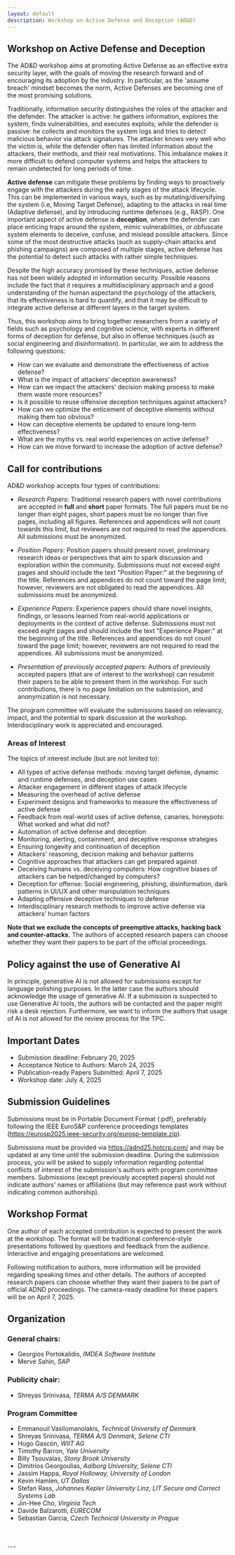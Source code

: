 ```yaml
---
layout: default
description: Workshop on Active Defense and Deception (AD&D)
---
```


## Workshop on Active Defense and Deception
The AD&D workshop aims at promoting Active Defense as an effective extra security layer, with the goals of moving the
research forward and of encouraging its adoption by the industry. In particular, as the 'assume breach' mindset becomes the
norm, Active Defenses are becoming one of the most promising solutions.

Traditionally, information security distinguishes the roles of the attacker and the defender. The attacker is active: he gathers information, explores the system, finds vulnerabilities, and executes exploits; while the defender is passive: he collects and monitors the system logs and tries to detect malicious behavior via attack signatures. The attacker knows very well who the victim is, while the defender often has limited information about the attackers, their methods, and their real motivations. This imbalance makes it more difficult to defend computer systems and helps the attackers to remain undetected for long periods of time.

**Active defense** can mitigate these problems by finding ways to proactively engage with the attackers during the early stages
of the attack lifecycle. This can be implemented in various ways, such as by mutating/diversifying the system (i.e, Moving
Target Defense), adapting to the attacks in real time (Adaptive defense), and by introducing runtime defenses (e.g., RASP).
One important aspect of active defense is **deception**, where the defender can place enticing traps around the system, mimic
vulnerabilities, or obfuscate system elements to deceive, confuse, and mislead possible attackers. Since some of the most
destructive attacks (such as supply-chain attacks and phishing campaigns) are composed of multiple stages, active defense
has the potential to detect such attacks with rather simple techniques.

Despite the high accuracy promised by these techniques, active defense has not been widely adopted in information security.
Possible reasons include the fact that it requires a multidisciplinary approach and a good understanding of the human aspectand the psychology of the attackers, that its effectiveness is hard to quantify, and that it may be difficult to integrate active defense at different layers in the target system.

Thus, this workshop aims to bring together researchers from a variety of fields such as psychology and cognitive science,
with experts in different forms of deception for defense, but also in offense techniques (such as social engineering and
disinformation). In particular, we aim to address the following questions:

- How can we evaluate and demonstrate the effectiveness of active defense?
- What is the impact of attackers’ deception awareness?
- How can we impact the attackers’ decision making process to make them waste more resources?
- Is it possible to reuse offensive deception techniques against attackers?
- How can we optimize the enticement of deceptive elements without making them too obvious?
- How can deceptive elements be updated to ensure long-term effectiveness?
- What are the myths vs. real world experiences on active defense?
- How can we move forward to increase the adoption of active defense?


## Call for contributions
AD&D workshop accepts four types of contributions:

* _Research Papers_: Traditional research papers with novel contributions are accepted in **full** and **short** paper formats. The full papers must be no longer than eight pages, short papers must be no longer than five pages, including all figures. References and appendices will not count towards this limit, but reviewers are not required to read the appendices. All submissions must be anonymized. 

* _Position Papers_: Position papers should present novel, preliminary research ideas or perspectives that aim to spark discussion and exploration within the community. Submissions must not exceed eight pages and should include the text "Position Paper:" at the beginning of the title. References and appendices do not count toward the page limit; however, reviewers are not obligated to read the appendices. All submissions must be anonymized.
 

 * _Experience Papers_: Experience papers should share novel insights, findings, or lessons learned from real-world applications or deployments in the context of active defense. Submissions must not exceed eight pages and should include the text "Experience Paper:" at the beginning of the title. References and appendices do not count toward the page limit; however, reviewers are not required to read the appendices. All submissions must be anonymized.

<!-- * _Research Proposals_: Single page proposals describing research ideas. A proposal should consist of a title, abstract, and brief
motivation for and description of the idea. Proposals can describe an ongoing research in various stages, or a novel idea or challenge.
The aim is to allow the authors to refine their ideas via the feedback from the workshop audience, to stimulate more research ideas,
and to encourage collaborations. Submitted proposals must be no longer than one page in double column format, including all figures.
References and appendices will not count towards this limit, but reviewers are not required to read the appendices. Proposals do not
need to include proof-of-concept or preliminary results. Submissions must be anonymized. -->


* _Presentation of previously accepted papers_: Authors of previously accepted papers (that are of interest to the workshop) can resubmit their papers to be able to present them in the workshop. For such contributions, there is no page limitation on the submission, and anonymization is not necessary.

The program committee will evaluate the submissions based on relevancy, impact, and the potential to spark discussion at the workshop. Interdisciplinary work is appreciated and encouraged.

### Areas of Interest
The topics of interest include (but are not limited to):

* All types of active defense methods: moving target defense, dynamic and runtime defenses, and deception use cases
* Attacker engagement in different stages of attack lifecycle
* Measuring the overhead of active defense
* Experiment designs and frameworks to measure the effectiveness of active defense
* Feedback from real-world uses of active defense, canaries, honeypots: What worked and what did not?
* Automation of active defense and deception
* Monitoring, alerting, containment, and deceptive response strategies
* Ensuring longevity and continuation of deception
* Attackers' reasoning, decision making and behavior patterns
* Cognitive approaches that attackers can get prepared against
* Deceiving humans vs. deceiving computers: How cognitive biases of attackers can be helped/changed by computers?
* Deception for offense: Social engineering, phishing, disinformation, dark patterns in UI/UX and other manipulation techniques
* Adapting offensive deceptive techniques to defense
* Interdisciplinary research methods to improve active defense via attackers’ human factors

__Note that we exclude the concepts of preemptive attacks, hacking back and counter-attacks.__
The authors of accepted research papers can choose whether they want their papers to be part of the official proceedings.

## Policy against the use of Generative AI

In principle, generative AI is not allowed for submissions except for language polishing purposes. In the latter case the authors should acknowledge the usage of generative AI. If a submission is suspected to use Generative AI tools, the authors will be contacted and the paper might risk a desk rejection. Furthermore, we want to inform the authors that usage of AI is not allowed for the review process for the TPC.


## Important Dates

<!--* Submission deadline: March 25, 2022
* Notification: April 8, 2022
* Workshop: June 10, 2022
-->
* Submission deadline: February 20, 2025
* Acceptance Notice to Authors: March 24, 2025
* Publication-ready Papers Submitted: April 7, 2025
* Workshop date: July 4, 2025




## Submission Guidelines

Submissions must be in Portable Document Format (.pdf), preferably following the IEEE EuroS&P conference proceedings templates (<https://eurosp2025.ieee-security.org/eurosp-template.zip>).

Submissions must be provided via <https://adnd25.hotcrp.com/> and may be updated at any time until the submission deadline. During the submission process, you will be asked to supply information regarding potential conflicts of interest of the submission's authors with program committee members. Submissions (except previously accepted papers) should not indicate authors' names or affiliations (but may reference past work without indicating common authorship).

<!--
## Submission types and format
Submissions must be in Portable Document Format (.pdf), preferably following the IEEE conference proceedings templates.

* _Research Papers_:
    Submitted papers must be no longer than five pages, including all figures. References and appendices will not count towards this limit, but reviewers are not required to read appendices.

* _Research Proposals_:
    Submitted proposals must be no longer than a single page in double column format, including all figures. References and appendices will not count towards this limit, but reviewers are not required to read appendices.

## Submission site:
“Submissions must be provided via <https://conpro21.ccs.neu.edu/> and may be updated at any time until the submission deadline. During the submission process, you will be asked to supply information regarding potential conflicts of interest of the submission's authors with program committee members. Submissions should not indicate authors' names or affiliations (but may reference past work without indicating common authorship).”
-->
## Workshop Format
<!-- 
One author of each accepted research paper or proposal is expected to present the work at the workshop. The format is expected to include traditional conference-style presentations followed by roundtable discussion and feedback. Interactive and engaging presentations are welcomed. Following notification to authors, more information will be provided regarding speaking times and other details.
* _Research Papers_: Accepted research papers will be made available on the workshop web site, but the workshop will have no official proceedings.
* _Research Proposals_: Research proposals are intended for PC review. Only titles, abstracts, and funding sources for these talks will be posted on the workshop web site, and we will request that the authors provide these in both text and PDF format.
-->
One author of each accepted contribution is expected to present the work at the workshop. The format will be traditional conference-style presentations followed by questions and feedback from the audience. Interactive and engaging presentations are welcomed. 

Following notification to authors, more information will be provided regarding speaking times and other details. The authors of accepted research papers can choose whether they want their papers to be part of official ADND proceedings. The camera-ready deadline for these papers will be on April 7, 2025. 


## Organization

### General chairs:
* Georgios Portokalidis, _IMDEA Software Institute_
* Merve Sahin, _SAP_

<!-- ### Steering Committee
* Merve Sahin, _SAP Security Research_
* Nick Nikiforakis, _Stony Brook University_
* Timothy Barron, _Yale University_   -->

<!-- ### General chairs:
* Merve Sahin, _SAP Security Research_
* Nick Nikiforakis, _Stony Brook University_
* Timothy Barron, _Yale University_  -->

### Publicity chair: 
* Shreyas Srinivasa, _TERMA A/S DENMARK_

### Program Committee
<!-- * Palvi Aggarwal, _University of Texas El Paso_ -->
<!-- * Kimberly Ferguson-Walter, _Laboratory for Advanced Cybersecurity Research, NSA Research_ -->
* Emmanouil Vasilomanolakis, _Technical University of Denmark_
* Shreyas Srinivasa, _TERMA A/S Denmark, Selene CTI_
* Hugo Gascón, _WIIT AG_
* Timothy Barron, _Yale University_
* Billy Tsouvalas, _Stony Brook University_
* Dimitrios Georgoulias, _Aalborg University, Selene CTI_
* Jassim Happa, _Royal Holloway, University of London_
* Kevin Hamlen, _UT Dallas_
* Stefan Rass, _Johannes Kepler University Linz, LIT Secure and Correct Systems Lab_
* Jin-Hee Cho, _Virginia Tech_
* Davide Balzarotti, _EURECOM_
* Sebastian Garcia, _Czech Technical University in Prague_


<br>
<br>
---
